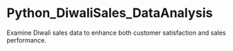 # Python_DiwaliSales_DataAnalysis  
Examine Diwali sales data to enhance both customer satisfaction and sales performance. 
